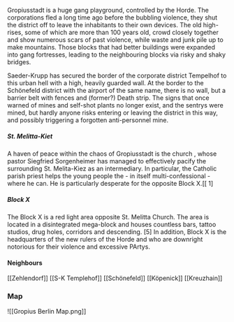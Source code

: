 Gropiusstadt is a huge gang playground, controlled by the Horde. The corporations fled a long time ago before the bubbling violence, they shut the district off to leave the inhabitants to their own devices. The old high-rises, some of which are more than 100 years old, crowd closely together and show numerous scars of past violence, while waste and junk pile up to make mountains. Those blocks that had better buildings were expanded into gang fortresses, leading to the neighbouring blocks via risky and shaky bridges.

Saeder-Krupp has secured the border of the corporate district Tempelhof to this urban hell with a high, heavily guarded wall. At the border to the Schönefeld district with the airport of the same name, there is no wall, but a barrier belt with fences and (former?) Death strip. The signs that once warned of mines and self-shot plants no longer exist, and the sentrys were mined, but hardly anyone risks entering or leaving the district in this way, and possibly triggering a forgotten anti-personnel mine.
##### St. Melitta-Kiet

A haven of peace within the chaos of Gropiusstadt is the church , whose pastor Siegfried Sorgenheimer has managed to effectively pacify the surrounding St. Melita-Kiez as an intermediary. In particular, the Catholic parish priest helps the young people the - in itself multi-confessional - where he can. He is particularly desperate for the opposite Block X.[[ 1]
##### Block X

The Block X is a red light area opposite St. Melitta Church. The area is located in a disintegrated mega-block and houses countless bars, tattoo studios, drug holes, corridors and descending. [5] In addition, Block X is the headquarters of the new rulers of the Horde and who are downright notorious for their violence and excessive PArtys.
#### Neighbours
[[Zehlendorf]]
[[S-K Templehof]]
[[Schönefeld]]
[[Köpenick]]
[[Kreuzhain]]
### Map
![[Gropius Berlin Map.png]]
